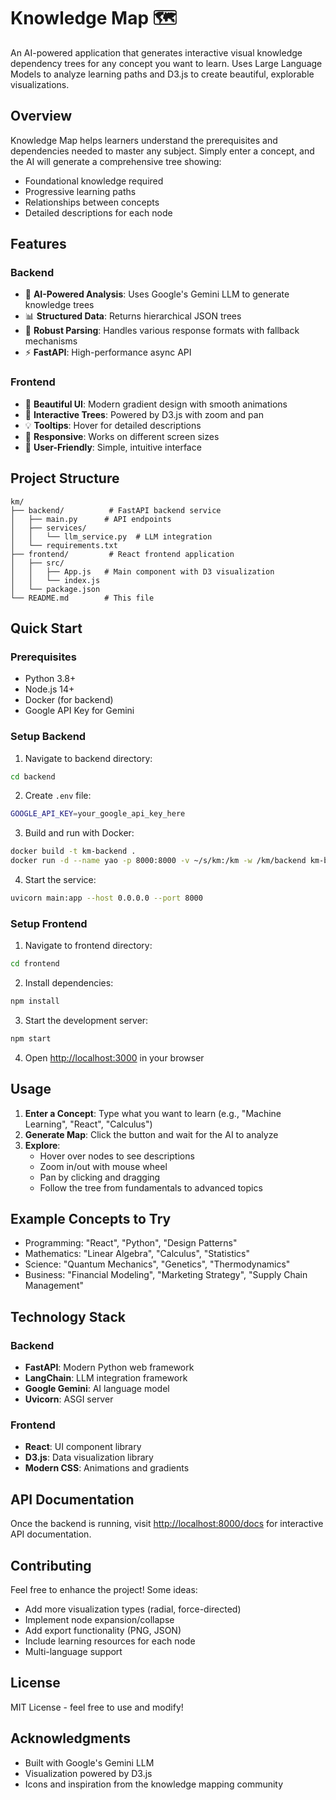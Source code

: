 # Knowledge Map 🗺️

An AI-powered application that generates interactive visual knowledge dependency trees for any concept you want to learn. Uses Large Language Models to analyze learning paths and D3.js to create beautiful, explorable visualizations.

## Overview

Knowledge Map helps learners understand the prerequisites and dependencies needed to master any subject. Simply enter a concept, and the AI will generate a comprehensive tree showing:
- Foundational knowledge required
- Progressive learning paths
- Relationships between concepts
- Detailed descriptions for each node

## Features

### Backend
- 🤖 **AI-Powered Analysis**: Uses Google's Gemini LLM to generate knowledge trees
- 📊 **Structured Data**: Returns hierarchical JSON trees
- 🔧 **Robust Parsing**: Handles various response formats with fallback mechanisms
- ⚡ **FastAPI**: High-performance async API

### Frontend
- 🎨 **Beautiful UI**: Modern gradient design with smooth animations
- 🌳 **Interactive Trees**: Powered by D3.js with zoom and pan
- 💡 **Tooltips**: Hover for detailed descriptions
- 📱 **Responsive**: Works on different screen sizes
- 🎯 **User-Friendly**: Simple, intuitive interface

## Project Structure

```
km/
├── backend/          # FastAPI backend service
│   ├── main.py      # API endpoints
│   ├── services/
│   │   └── llm_service.py  # LLM integration
│   └── requirements.txt
├── frontend/         # React frontend application
│   ├── src/
│   │   ├── App.js   # Main component with D3 visualization
│   │   └── index.js
│   └── package.json
└── README.md        # This file
```

## Quick Start

### Prerequisites
- Python 3.8+
- Node.js 14+
- Docker (for backend)
- Google API Key for Gemini

### Setup Backend

1. Navigate to backend directory:
```bash
cd backend
```

2. Create `.env` file:
```bash
GOOGLE_API_KEY=your_google_api_key_here
```

3. Build and run with Docker:
```bash
docker build -t km-backend .
docker run -d --name yao -p 8000:8000 -v ~/s/km:/km -w /km/backend km-backend sleep infinity
```

4. Start the service:
```bash
uvicorn main:app --host 0.0.0.0 --port 8000
```

### Setup Frontend

1. Navigate to frontend directory:
```bash
cd frontend
```

2. Install dependencies:
```bash
npm install
```

3. Start the development server:
```bash
npm start
```

4. Open [http://localhost:3000](http://localhost:3000) in your browser

## Usage

1. **Enter a Concept**: Type what you want to learn (e.g., "Machine Learning", "React", "Calculus")
2. **Generate Map**: Click the button and wait for the AI to analyze
3. **Explore**: 
   - Hover over nodes to see descriptions
   - Zoom in/out with mouse wheel
   - Pan by clicking and dragging
   - Follow the tree from fundamentals to advanced topics

## Example Concepts to Try

- Programming: "React", "Python", "Design Patterns"
- Mathematics: "Linear Algebra", "Calculus", "Statistics"
- Science: "Quantum Mechanics", "Genetics", "Thermodynamics"
- Business: "Financial Modeling", "Marketing Strategy", "Supply Chain Management"

## Technology Stack

### Backend
- **FastAPI**: Modern Python web framework
- **LangChain**: LLM integration framework
- **Google Gemini**: AI language model
- **Uvicorn**: ASGI server

### Frontend
- **React**: UI component library
- **D3.js**: Data visualization library
- **Modern CSS**: Animations and gradients

## API Documentation

Once the backend is running, visit [http://localhost:8000/docs](http://localhost:8000/docs) for interactive API documentation.

## Contributing

Feel free to enhance the project! Some ideas:
- Add more visualization types (radial, force-directed)
- Implement node expansion/collapse
- Add export functionality (PNG, JSON)
- Include learning resources for each node
- Multi-language support

## License

MIT License - feel free to use and modify!

## Acknowledgments

- Built with Google's Gemini LLM
- Visualization powered by D3.js
- Icons and inspiration from the knowledge mapping community

